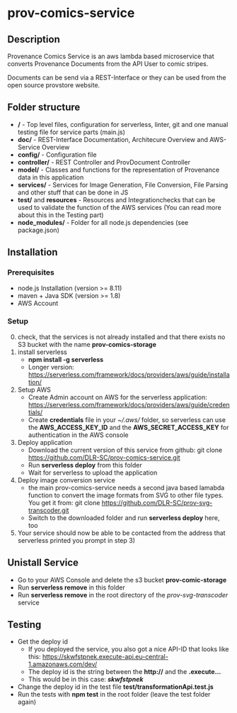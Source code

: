 # prov-comics-service
## Description
Provenance Comics Service is an aws lambda based microservice that converts Provenance Documents from the API User to comic stripes.

Documents can be send via a REST-Interface or they can be used from the open source provstore website.

## Folder structure
- **/** - Top level files, configuration for serverless, linter, git and one manual testing file for service parts (main.js)
- **doc/** - REST-Interface Documentation, Architecure Overview and AWS-Service Overview
- **config/** - Configuration file
- **controller/** - REST Controller and ProvDocument Controller
- **model/** - Classes and functions for the representation of Provenance data in this application
- **services/** - Services for Image Generation, File Conversion, File Parsing and other stuff that can be done in JS
- **test/** and **resources** - Resources and Integrationchecks that can be used to validate the function of the AWS services (You can read more about this in the Testing part)
- **node_modules/** - Folder for all node.js dependencies (see package.json)

## Installation
### Prerequisites
- node.js Installation (version >= 8.11)
- maven + Java SDK (version >= 1.8)
- AWS Account

### Setup
0. check, that the services is not already installed and that there exists no S3 bucket with the name **prov-comics-storage** 
1. install serverless
    - **npm install -g serverless**
    - Longer version: https://serverless.com/framework/docs/providers/aws/guide/installation/
2. Setup AWS 
    - Create Admin account on AWS for the serverless application: https://serverless.com/framework/docs/providers/aws/guide/credentials/
    - Create **credentials** file in your *~/.aws/* folder, so serverless can use the **AWS_ACCESS_KEY_ID** and the **AWS_SECRET_ACCESS_KEY** for authentication in the AWS console
3. Deploy application
    - Download the current version of this service from github: git clone https://github.com/DLR-SC/prov-comics-service.git
    - Run **serverless deploy** from this folder
    - Wait for serverless to upload the application
4. Deploy image conversion service
    - the main prov-comics-service needs a second java based lamabda function to convert the image formats from SVG to other file types. You get it from: git clone https://github.com/DLR-SC/prov-svg-transcoder.git
    - Switch to the downloaded folder and run **serverless deploy** here, too
5. Your service should now be able to be contacted from the address that serverless printed you prompt in step 3)

## Unistall Service
- Go to your AWS Console and delete the s3 bucket **prov-comic-storage**
- Run **serverless remove** in this folder
- Run **serverless remove** in the root directory of the *prov-svg-transcoder* service

## Testing 
- Get the deploy id
    - If you deployed the service, you also got a nice API-ID that looks like this: https://skwfstpnek.execute-api.eu-central-1.amazonaws.com/dev/
    - The deploy id is the string between the **http://** and the **.execute...**
    - This would be in this case: ***skwfstpnek***
- Change the deploy id in the test file **test/transformationApi.test.js**
- Run the tests with **npm test** in the root folder (leave the test folder again)


